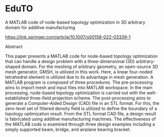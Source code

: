 # EduTO
A MATLAB code of node-based topology optimization in 3D arbitrary domain for additive manufacturing

https://link.springer.com/article/10.1007/s00158-022-03339-1

Abstract

This paper presents a MATLAB code for node-based topology optimization that can handle a design problem with a three-dimensional (3D) arbitrary-shaped domain. For the meshing of arbitrary geometry, an open-source 3D mesh generator, GMSH, is utilized in this work. Here, a linear four-noded tetrahedral element is utilized due to its advantage in mesh generation. A MATLAB program is composed of three procedures. The pre-processing aims to import mesh and input files into MATLAB workspace. In the main processing, node-based topology optimization is carried out with the well-established three-field projection scheme. The post-processing aims to generate a Computer-Aided Design (CAD) file in an STL format. For this, the zero-level set of filtered density field is utilized to define the boundary of a topology optimization result. From the STL format CAD file, a design result is fabricated using additive manufacturing machines. The effectiveness of the MATLAB code is examined through three design examples including a simply supported beam, bridge, and airplane bearing bracket.
